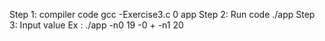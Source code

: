 Step 1: compiler code
    gcc -Exercise3.c 0 app
Step 2: Run code
    ./app
Step 3: Input value 
    Ex : ./app -n0 19 -0 + -n1 20
